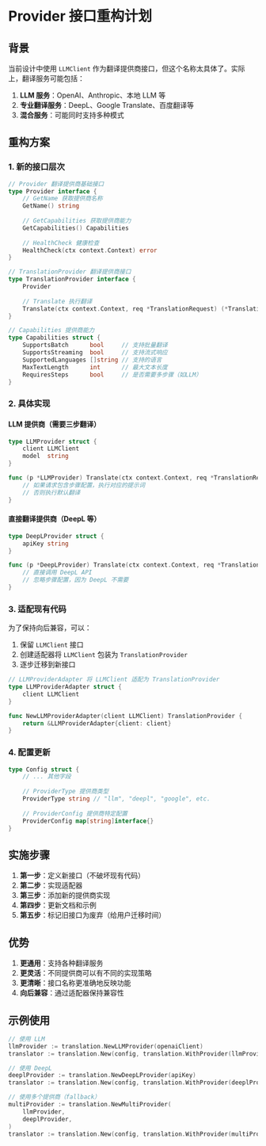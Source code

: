 # Provider 接口重构计划

## 背景

当前设计中使用 `LLMClient` 作为翻译提供商接口，但这个名称太具体了。实际上，翻译服务可能包括：

1. **LLM 服务**：OpenAI、Anthropic、本地 LLM 等
2. **专业翻译服务**：DeepL、Google Translate、百度翻译等
3. **混合服务**：可能同时支持多种模式

## 重构方案

### 1. 新的接口层次

```go
// Provider 翻译提供商基础接口
type Provider interface {
    // GetName 获取提供商名称
    GetName() string
    
    // GetCapabilities 获取提供商能力
    GetCapabilities() Capabilities
    
    // HealthCheck 健康检查
    HealthCheck(ctx context.Context) error
}

// TranslationProvider 翻译提供商接口
type TranslationProvider interface {
    Provider
    
    // Translate 执行翻译
    Translate(ctx context.Context, req *TranslationRequest) (*TranslationResponse, error)
}

// Capabilities 提供商能力
type Capabilities struct {
    SupportsBatch      bool     // 支持批量翻译
    SupportsStreaming  bool     // 支持流式响应
    SupportedLanguages []string // 支持的语言
    MaxTextLength      int      // 最大文本长度
    RequiresSteps      bool     // 是否需要多步骤（如LLM）
}
```

### 2. 具体实现

#### LLM 提供商（需要三步翻译）
```go
type LLMProvider struct {
    client LLMClient
    model  string
}

func (p *LLMProvider) Translate(ctx context.Context, req *TranslationRequest) (*TranslationResponse, error) {
    // 如果请求包含步骤配置，执行对应的提示词
    // 否则执行默认翻译
}
```

#### 直接翻译提供商（DeepL 等）
```go
type DeepLProvider struct {
    apiKey string
}

func (p *DeepLProvider) Translate(ctx context.Context, req *TranslationRequest) (*TranslationResponse, error) {
    // 直接调用 DeepL API
    // 忽略步骤配置，因为 DeepL 不需要
}
```

### 3. 适配现有代码

为了保持向后兼容，可以：

1. 保留 `LLMClient` 接口
2. 创建适配器将 `LLMClient` 包装为 `TranslationProvider`
3. 逐步迁移到新接口

```go
// LLMProviderAdapter 将 LLMClient 适配为 TranslationProvider
type LLMProviderAdapter struct {
    client LLMClient
}

func NewLLMProviderAdapter(client LLMClient) TranslationProvider {
    return &LLMProviderAdapter{client: client}
}
```

### 4. 配置更新

```go
type Config struct {
    // ... 其他字段
    
    // ProviderType 提供商类型
    ProviderType string // "llm", "deepl", "google", etc.
    
    // ProviderConfig 提供商特定配置
    ProviderConfig map[string]interface{}
}
```

## 实施步骤

1. **第一步**：定义新接口（不破坏现有代码）
2. **第二步**：实现适配器
3. **第三步**：添加新的提供商实现
4. **第四步**：更新文档和示例
5. **第五步**：标记旧接口为废弃（给用户迁移时间）

## 优势

1. **更通用**：支持各种翻译服务
2. **更灵活**：不同提供商可以有不同的实现策略
3. **更清晰**：接口名称更准确地反映功能
4. **向后兼容**：通过适配器保持兼容性

## 示例使用

```go
// 使用 LLM
llmProvider := translation.NewLLMProvider(openaiClient)
translator := translation.New(config, translation.WithProvider(llmProvider))

// 使用 DeepL
deeplProvider := translation.NewDeepLProvider(apiKey)
translator := translation.New(config, translation.WithProvider(deeplProvider))

// 使用多个提供商（fallback）
multiProvider := translation.NewMultiProvider(
    llmProvider,
    deeplProvider,
)
translator := translation.New(config, translation.WithProvider(multiProvider))
```